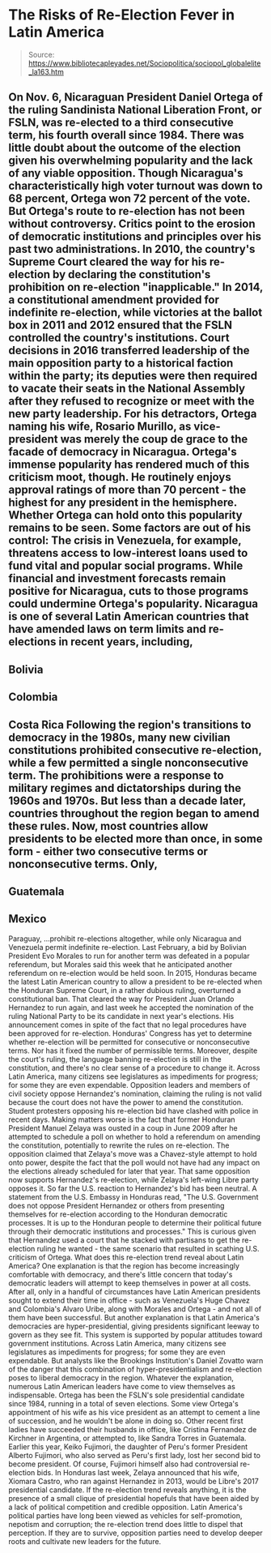 # The Risks of Re-Election Fever in Latin America

> Source: https://www.bibliotecapleyades.net/Sociopolitica/sociopol_globalelite_la163.htm

On Nov. 6, Nicaraguan President
Daniel Ortega of the ruling Sandinista National Liberation
Front, or FSLN, was re-elected to a third consecutive term, his
fourth overall since 1984.
There was
little doubt about the outcome of the election given his
overwhelming popularity and the lack of any viable opposition.
Though Nicaragua's characteristically high voter turnout was
down to 68 percent, Ortega
won 72 percent of the vote.
But Ortega's route to re-election has not been without
controversy. Critics point to the erosion of democratic
institutions and principles over his past two administrations.
In 2010, the country's Supreme Court cleared the way for his
re-election by declaring the constitution's prohibition on
re-election "inapplicable."
In 2014, a constitutional amendment
provided for indefinite re-election, while victories at the
ballot box in 2011 and 2012 ensured that the FSLN controlled the
country's institutions.
Court decisions in 2016 transferred
leadership of the main opposition party to a historical faction
within the party; its deputies were then required to vacate
their seats in the National Assembly after they refused to
recognize or meet with the new party leadership.
For his detractors, Ortega naming
his wife, Rosario Murillo, as vice-president was merely the coup
de grace to the facade of democracy in Nicaragua.
Ortega's immense popularity has rendered much of this criticism
moot, though. He routinely enjoys approval ratings of more than
70 percent - the highest for any president in the hemisphere.
Whether Ortega can hold onto this popularity remains to be seen.
Some factors are out of his control:
The crisis in Venezuela, for
example, threatens access to low-interest loans used to fund
vital and popular social programs. While financial and
investment forecasts remain positive for Nicaragua, cuts to
those programs could undermine Ortega's popularity.
Nicaragua is one of several Latin
American countries that have amended laws on term limits and
re-elections in recent years, including,
-
Bolivia
-
Colombia
-
Costa Rica
Following the region's transitions
to democracy in the 1980s, many new civilian constitutions
prohibited consecutive re-election, while a few permitted a
single nonconsecutive term.
The prohibitions were a response to
military regimes and dictatorships during the 1960s and 1970s.
But less than a decade later,
countries throughout the region began to amend these rules. Now,
most countries allow presidents to be elected more than once, in
some form - either two consecutive terms or nonconsecutive
terms.
Only,
-
Guatemala
-
Mexico
-
Paraguay,
...prohibit re-elections altogether, while only Nicaragua and
Venezuela permit indefinite re-election.
Last February, a bid by
Bolivian President Evo Morales to run for another term was
defeated in a popular referendum, but Morales said this week
that
he anticipated another referendum on re-election would be
held soon.
In 2015, Honduras became the latest Latin American country to
allow a president to be re-elected when the Honduran Supreme
Court,
in a rather dubious ruling, overturned a constitutional ban.
That cleared the way for President
Juan Orlando Hernandez
to run again, and last week he accepted the nomination of
the ruling National Party to be its candidate in next year's
elections.
His announcement comes in spite of
the fact that no legal procedures have been approved for
re-election. Honduras' Congress has yet to determine whether
re-election will be permitted for consecutive or nonconsecutive
terms. Nor has it fixed the number of permissible terms.
Moreover, despite the court's
ruling, the language banning re-election is still in the
constitution, and there's no clear sense of a procedure to
change it.
Across Latin America,
many citizens see
legislatures
as impediments for
progress;
for some they are even
expendable.
Opposition leaders and members
of civil society oppose Hernandez's nomination, claiming the
ruling is not valid because the court does not have the power to
amend the constitution.
Student protesters opposing
his re-election bid
have clashed with police in recent days.
Making matters worse is the fact that former Honduran President
Manuel Zelaya was ousted in a coup in June 2009 after he
attempted to schedule a poll on whether to hold a referendum on
amending the constitution, potentially to rewrite the rules on
re-election.
The opposition claimed that
Zelaya's move was a Chavez-style attempt to hold onto power,
despite the fact that the poll would not have had any impact on
the elections already scheduled for later that year.
That same opposition now
supports Hernandez's re-election, while Zelaya's left-wing Libre
party opposes it.
So far the U.S. reaction to Hernandez's bid has been neutral.
A statement from the
U.S. Embassy in Honduras read,
"The U.S. Government does not
oppose President Hernandez or others from presenting
themselves for re-election according to the Honduran
democratic processes. It is up to the Honduran people to
determine their political future through their democratic
institutions and processes."
This is curious given that
Hernandez used a court that he stacked with partisans to get the
re-election ruling he wanted - the same scenario that resulted
in
scathing U.S. criticism of Ortega.
What does this re-election trend reveal about Latin America? One
explanation is that the region has become increasingly
comfortable with democracy, and there's little concern that
today's democratic leaders will attempt to keep themselves in
power at all costs.
After all, only in a handful
of circumstances have Latin American presidents sought to extend
their time in office - such as Venezuela's Huge Chavez and
Colombia's Alvaro Uribe, along with Morales and Ortega - and not
all of them have been successful.
But another explanation is that Latin America's democracies are
hyper-presidential, giving presidents significant leeway to
govern as they see fit.
This system is supported by
popular attitudes toward government institutions. Across Latin
America, many citizens see legislatures as impediments for
progress; for some
they are even expendable.
But analysts like the
Brookings Institution's Daniel Zovatto
warn of the danger that this combination of
hyper-presidentialism and re-election poses to liberal democracy
in the region.
Whatever the explanation, numerous Latin American leaders have
come to view themselves as indispensable. Ortega has been the
FSLN's sole presidential candidate since 1984, running in a
total of seven elections.
Some view Ortega's appointment
of his wife as his vice president as an attempt to cement a line
of succession, and he wouldn't be alone in doing so.
Other recent first ladies have
succeeded their husbands in office, like Cristina Fernandez de
Kirchner in Argentina, or attempted to, like Sandra Torres in
Guatemala.
Earlier this year, Keiko
Fujimori, the daughter of Peru's former President Alberto
Fujimori, who also served as Peru's first lady, lost her second
bid to become president. Of course, Fujimori himself also had
controversial re-election bids.
In Honduras last week, Zelaya
announced that his wife, Xiomara Castro, who ran against
Hernandez in 2013, would be Libre's 2017 presidential candidate.
If the re-election trend reveals anything, it is the presence of
a small clique of presidential hopefuls that have been aided by
a lack of political competition and credible opposition.
Latin America's political
parties have long been viewed as vehicles for self-promotion,
nepotism and corruption; the re-election trend does little to
dispel that perception.
If they are to survive, opposition
parties need to develop deeper roots and cultivate new leaders
for the future.
